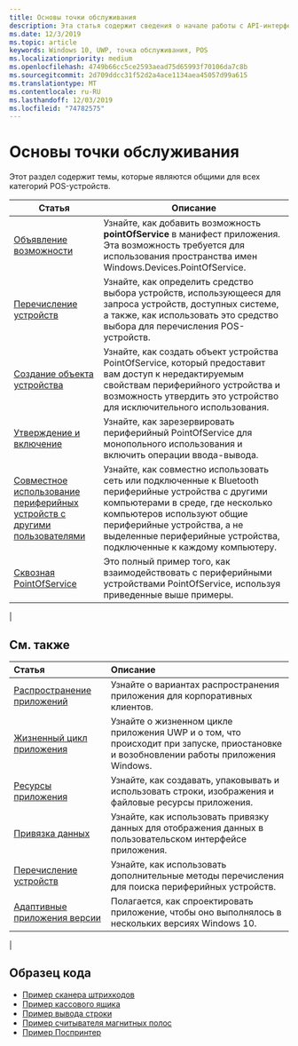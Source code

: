 ```yaml
---
title: Основы точки обслуживания
description: Эта статья содержит сведения о начале работы с API-интерфейсами PointOfService для UWP.
ms.date: 12/3/2019
ms.topic: article
keywords: Windows 10, UWP, точка обслуживания, POS
ms.localizationpriority: medium
ms.openlocfilehash: 4749b66cc5ce2593aead75d65993f70106da7c8b
ms.sourcegitcommit: 2d709ddcc31f52d2a4ace1134aea45057d99a615
ms.translationtype: MT
ms.contentlocale: ru-RU
ms.lasthandoff: 12/03/2019
ms.locfileid: "74782575"
---
```

# <a name="point-of-service-basics"></a>Основы точки обслуживания

Этот раздел содержит темы, которые являются общими для всех категорий POS-устройств.

|Статья |Описание |
|------|------------|
| [Объявление возможности](pos-basics-capability.md)      | Узнайте, как добавить возможность **pointOfService** в манифест приложения.  Эта возможность требуется для использования пространства имен Windows.Devices.PointOfService.  |
| [Перечисление устройств](pos-basics-enumerating.md)        | Узнайте, как определить средство выбора устройств, использующееся для запроса устройств, доступных системе, а также, как использовать это средство выбора для перечисления POS-устройств.  |
| [Создание объекта устройства](pos-basics-deviceobject.md)  | Узнайте, как создать объект устройства PointOfService, который предоставит вам доступ к нередактируемым свойствам периферийного устройства и возможность утвердить это устройство для исключительного использования. |
| [Утверждение и включение](pos-basics-claim.md)  | Узнайте, как зарезервировать периферийный PointOfService для монопольного использования и включить операции ввода-вывода.  |
| [Совместное использование периферийных устройств с другими пользователями](pos-basics-sharing.md) | Узнайте, как совместно использовать сеть или подключенные к Bluetooth периферийные устройства с другими компьютерами в среде, где несколько компьютеров используют общие периферийные устройства, а не выделенные периферийные устройства, подключенные к каждому компьютеру.
| [Сквозная PointOfService](pos-get-started.md)  | Это полный пример того, как взаимодействовать с периферийными устройствами PointOfService, используя приведенные выше примеры. |
|

## <a name="see-also"></a>См. также

| Статья   | Описание |
|:--------|:------------|
| [Распространение приложений](../publish/distribute-lob-apps-to-enterprises.md) | Узнайте о вариантах распространения приложения для корпоративных клиентов. |
| [Жизненный цикл приложения](../launch-resume/app-lifecycle.md) | Узнайте о жизненном цикле приложения UWP и о том, что происходит при запуске, приостановке и возобновлении работы приложения Windows. |
| [Ресурсы приложения](../app-resources/index.md) | Узнайте, как создавать, упаковывать и использовать строки, изображения и файловые ресурсы приложения. |
| [Привязка данных](../data-binding/index.md) | Узнайте, как использовать привязку данных для отображения данных в пользовательском интерфейсе приложения. |
| [Перечисление устройств](enumerate-devices.md) | Узнайте, как использовать дополнительные методы перечисления для поиска периферийных устройств.|
| [Адаптивные приложения версии](../debug-test-perf/version-adaptive-apps.md) | Полагается, как спроектировать приложение, чтобы оно выполнялось в нескольких версиях Windows 10.|
|


## <a name="sample-code"></a>Образец кода
+ [Пример сканера штрихкодов](https://github.com/Microsoft/Windows-universal-samples/tree/master/Samples/BarcodeScanner)
+ [Пример кассового ящика]( https://github.com/Microsoft/Windows-universal-samples/tree/master/Samples/CashDrawer)
+ [Пример вывода строки](https://github.com/Microsoft/Windows-universal-samples/tree/master/Samples/LineDisplay)
+ [Пример считывателя магнитных полос](https://github.com/Microsoft/Windows-universal-samples/tree/master/Samples/MagneticStripeReader)
+ [Пример Поспринтер](https://github.com/Microsoft/Windows-universal-samples/tree/master/Samples/PosPrinter)
